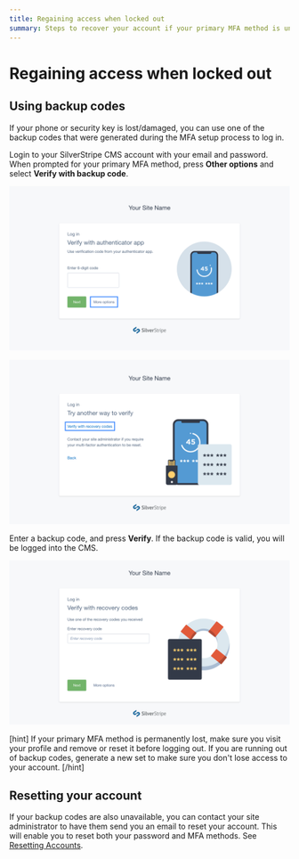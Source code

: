```yaml
---
title: Regaining access when locked out
summary: Steps to recover your account if your primary MFA method is unavailable
---
```


# Regaining access when locked out

## Using backup codes

If your phone or security key is lost/damaged, you can use one of the backup
codes that were generated during the MFA setup process to log in.

Login to your SilverStripe CMS account with your email and password. When
prompted for your primary MFA method, press **Other options** and select
**Verify with backup code**.

![A screenshot of a user being prompted for a verification code during login, with the 'other options' button highlighted](../_images/01-04-1-login-prompt.png)

![A screenshot of the 'other options' dialog during login, with the 'Verify with backup code' option highlighted](../_images/01-04-2-other-options.png)

Enter a backup code, and press **Verify**. If the backup code is valid, you will
be logged into the CMS.

![A screenshot of a user being prompted to enter a backup code during login](../_images/01-04-3-recovery-code.png)

[hint]
If your primary MFA method is permanently lost, make sure you visit your profile
and remove or reset it before logging out. If you are running out of backup
codes, generate a new set to make sure you don't lose access to your account.
[/hint]

## Resetting your account

If your backup codes are also unavailable, you can contact your site
administrator to have them send you an email to reset your account. This will
enable you to reset both your password and MFA methods. See
[Resetting Accounts](../administrator_manual/resetting_accounts).
